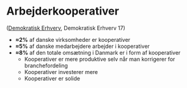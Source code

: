 # Arbejderkooperativer

([Demokratisk Erhverv](https://demokratiskerhverv.dk/wp-content/uploads/2019/03/Danmarks-Demokratiske-Virksomheder.pdf), Demokratisk Erhverv 17)

* **≈2%** af danske virksomheder er kooperativer
* **≈5%** af danske medarbejdere arbejder i kooperativer
* **≈8%** af den totale omsætning i Danmark er i form af kooperativer
  * Kooperativer er mere produktive selv når man korrigerer for branchefordeling
  * Kooperativer investerer mere
  * Kooperativer er solide
